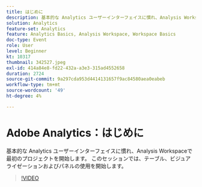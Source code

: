 ```yaml
---
title: はじめに
description: 基本的な Analytics ユーザーインターフェイスに慣れ、Analysis Workspaceで最初のプロジェクトを開始します。
solution: Analytics
feature-set: Analytics
feature: Analytics Basics, Analysis Workspace, Workspace Basics
doc-type: Event
role: User
level: Beginner
kt: 10317
thumbnail: 342527.jpeg
exl-id: 414a84e8-fd22-432a-a3e3-315ad4552658
duration: 2724
source-git-commit: 9a297cda953d4414131657f9ac84580aea0eabeb
workflow-type: tm+mt
source-wordcount: '49'
ht-degree: 4%

---
```


# Adobe Analytics：はじめに

基本的な Analytics ユーザーインターフェイスに慣れ、Analysis Workspaceで最初のプロジェクトを開始します。 このセッションでは、テーブル、ビジュアライゼーションおよびパネルの使用を開始します。

>[!VIDEO](https://video.tv.adobe.com/v/342527/?quality=12&learn=on)
